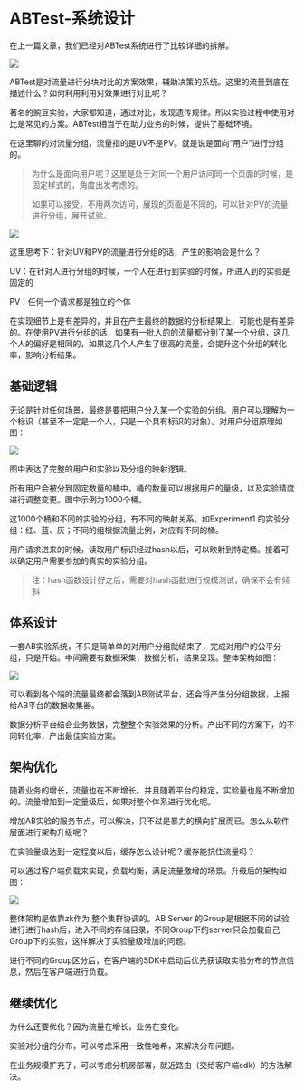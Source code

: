 # ABTest-系统设计

在上一篇文章，我们已经对ABTest系统进行了比较详细的拆解。

![](https://gitee.com/lidaming/assets/raw/master/abtest/ab_flow2.jfif)

ABTest是对流量进行分块对比的方案效果，辅助决策的系统。这里的流量到底在描述什么？如何利用利用对效果进行对比呢？

著名的豌豆实验，大家都知道，通过对比，发现遗传规律。所以实验过程中使用对比是常见的方案。ABTest相当于在助力业务的时候，提供了基础环境。

在这里聊的对流量分组，流量指的是UV不是PV。就是说是面向“用户”进行分组的。

> 为什么是面向用户呢？这里是处于对同一个用户访问同一个页面的时候，是固定样式的，角度出发考虑的。
>
> 如果可以接受，不用两次访问，展现的页面是不同的，可以针对PV的流量进行分组，展开试验。

![](https://gitee.com/lidaming/assets/raw/master/chaju.jpg)

这里思考下：针对UV和PV的流量进行分组的话，产生的影响会是什么？

UV：在针对人进行分组的时候，一个人在进行到实验的时候，所进入到的实验是固定的

PV：任何一个请求都是独立的个体

在实现细节上是有差异的，并且在产生最终的数据的分析结果上，可能也是有差异的。在使用PV进行分组的话，如果有一批人的的流量都分到了某一个分组，这几个人的偏好是相同的，如果这几个人产生了很高的流量，会提升这个分组的转化率，影响分析结果。

## 基础逻辑

无论是针对任何场景，最终是要把用户分入某一个实验的分组。用户可以理解为一个标识（甚至不一定是一个人，只是一个具有标识的对象）。对用户分组原理如图：

![](https://gitee.com/lidaming/assets/raw/master/abtest/group.jpg)

图中表达了完整的用户和实验以及分组的映射逻辑。

所有用户会被分到固定数量的桶中，桶的数量可以根据用户的量级，以及实验精度进行调整变更。图中示例为1000个桶。

这1000个桶和不同的实验的分组，有不同的映射关系。如Experiment1 的实验分组：红、蓝、灰；不同的组根据流量比例，对应有不同的桶。

用户请求进来的时候，读取用户标识经过hash以后，可以映射到特定桶。接着可以确定用户需要参加的真实的实验分组。

> 注：hash函数设计好之后，需要对hash函数进行规模测试，确保不会有倾斜



## 体系设计

一套AB实验系统，不只是简单单的对用户分组就结束了，完成对用户的公平分组，只是开始。中间需要有数据采集，数据分析，结果呈现。整体架构如图：

![](https://gitee.com/lidaming/assets/raw/master/abtest/ABTest%E4%BD%93%E7%B3%BB%E6%9E%B6%E6%9E%84.png)

可以看到各个端的流量最终都会落到AB测试平台，还会将产生分分组数据，上报给AB平台的数据收集器。

数据分析平台结合业务数据，完整整个实验效果的分析。产出不同的方案下，的不同转化率，产出最佳实验方案。



## 架构优化

随着业务的增长，流量也在不断增长。并且随着平台的稳定，实验量也是不断增加的。流量增加到一定量级后，如果对整个体系进行优化呢。

增加AB实验的服务节点，可以解决，只不过是暴力的横向扩展而已。怎么从软件层面进行架构升级呢？

在实验量级达到一定程度以后，缓存怎么设计呢？缓存能抗住流量吗？



可以通过客户端负载来实现，负载均衡，满足流量激增的场景。升级后的架构如图：

![](https://gitee.com/lidaming/assets/raw/master/abtest/ABTest%E5%8D%87%E7%BA%A7%E6%9E%B6%E6%9E%84.png)

整体架构是依靠zk作为 整个集群协调的。AB Server 的Group是根据不同的试验进行进行hash后，进入不同的存储目录，不同Group下的server只会加载自己Group下的实验，这样解决了实验量级增加的问题。

进行不同的Group区分后，在客户端的SDK中启动后优先获读取实验分布的节点信息，然后在客户端进行负载。

## 继续优化

为什么还要优化？因为流量在增长，业务在变化。

实验对分组的分布，可以考虑采用一致性哈希，来解决分布问题。

在业务规模扩充了，可以考虑分机房部署，就近路由（交给客户端sdk）的方法解决。

